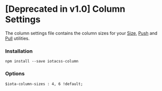 # [Deprecated in v1.0] Column Settings

The column settings file contains the column sizes for your [Size](https://github.com/iotacss/utilities.size), [Push](https://github.com/iotacss/utilities.push) and [Pull](https://github.com/iotacss/utilities.pull) utilities.


### Installation

```
npm install --save iotacss-column
```


### Options

```
$iota-column-sizes : 4, 6 !default;
```
